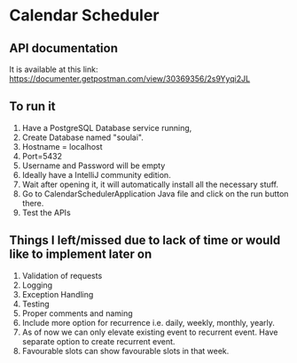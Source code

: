 # Calendar Scheduler

## API documentation

It is available at this link: https://documenter.getpostman.com/view/30369356/2s9Yyqi2JL

## To run it

1. Have a PostgreSQL Database service running, 
2. Create Database named "soulai".
3. Hostname = localhost
4. Port=5432
5. Username and Password will be empty
6. Ideally have a IntelliJ community edition. 
7. Wait after opening it, it will automatically install all the necessary stuff.
8. Go to CalendarSchedulerApplication Java file and click on the run button there.
9. Test the APIs


## Things I left/missed due to lack of time or would like to implement later on

1. Validation of requests
2. Logging
3. Exception Handling
4. Testing
5. Proper comments and naming
6. Include more option for recurrence i.e. daily, weekly, monthly, yearly.
7. As of now we can only elevate existing event to recurrent event. Have separate option to create recurrent event.
8. Favourable slots can show favourable slots in that week.
